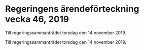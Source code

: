 # Regeringens ärendeförteckning vecka 46, 2019

Till regeringssammanträdet torsdag den 14 november 2019.

Till regeringssammanträdet torsdag den 14 november 2019.

